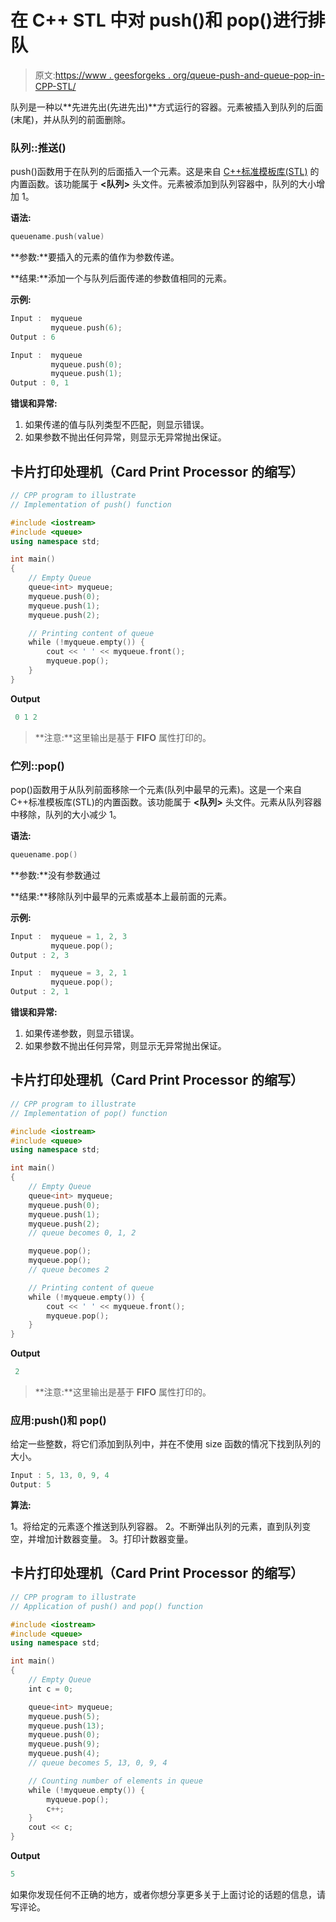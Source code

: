 # 在 C++ STL 中对 push()和 pop()进行排队

> 原文:[https://www . geesforgeks . org/queue-push-and-queue-pop-in-CPP-STL/](https://www.geeksforgeeks.org/queue-push-and-queue-pop-in-cpp-stl/)

队列是一种以**先进先出(先进先出)**方式运行的容器。元素被插入到队列的后面(末尾)，并从队列的前面删除。

### 队列::推送()

push()函数用于在队列的后面插入一个元素。这是来自 [C++标准模板库(STL)](https://www.geeksforgeeks.org/the-c-standard-template-library-stl/) 的内置函数。该功能属于 **<队列>** 头文件。元素被添加到队列容器中，队列的大小增加 1。

**语法:**

```cpp
queuename.push(value)
```

**参数:**要插入的元素的值作为参数传递。

**结果:**添加一个与队列后面传递的参数值相同的元素。

**示例:**

```cpp
Input :  myqueue
         myqueue.push(6);
Output : 6

Input :  myqueue
         myqueue.push(0);
         myqueue.push(1);
Output : 0, 1
```

**错误和异常:**

1.  如果传递的值与队列类型不匹配，则显示错误。
2.  如果参数不抛出任何异常，则显示无异常抛出保证。

## 卡片打印处理机（Card Print Processor 的缩写）

```cpp
// CPP program to illustrate
// Implementation of push() function

#include <iostream>
#include <queue>
using namespace std;

int main()
{
    // Empty Queue
    queue<int> myqueue;
    myqueue.push(0);
    myqueue.push(1);
    myqueue.push(2);

    // Printing content of queue
    while (!myqueue.empty()) {
        cout << ' ' << myqueue.front();
        myqueue.pop();
    }
}
```

**Output**

```cpp
 0 1 2
```

> **注意:**这里输出是基于 **FIFO** 属性打印的。

### 伫列::pop()

pop()函数用于从队列前面移除一个元素(队列中最早的元素)。这是一个来自 C++标准模板库(STL)的内置函数。该功能属于 **<队列>** 头文件。元素从队列容器中移除，队列的大小减少 1。

**语法:**

```cpp
queuename.pop()
```

**参数:**没有参数通过

**结果:**移除队列中最早的元素或基本上最前面的元素。

**示例:**

```cpp
Input :  myqueue = 1, 2, 3
         myqueue.pop();
Output : 2, 3

Input :  myqueue = 3, 2, 1
         myqueue.pop();
Output : 2, 1
```

**错误和异常:**

1.  如果传递参数，则显示错误。
2.  如果参数不抛出任何异常，则显示无异常抛出保证。

## 卡片打印处理机（Card Print Processor 的缩写）

```cpp
// CPP program to illustrate
// Implementation of pop() function

#include <iostream>
#include <queue>
using namespace std;

int main()
{
    // Empty Queue
    queue<int> myqueue;
    myqueue.push(0);
    myqueue.push(1);
    myqueue.push(2);
    // queue becomes 0, 1, 2

    myqueue.pop();
    myqueue.pop();
    // queue becomes 2

    // Printing content of queue
    while (!myqueue.empty()) {
        cout << ' ' << myqueue.front();
        myqueue.pop();
    }
}
```

**Output**

```cpp
 2
```

> **注意:**这里输出是基于 **FIFO** 属性打印的。

### **应用:push()和 pop()**

给定一些整数，将它们添加到队列中，并在不使用 size 函数的情况下找到队列的大小。

```cpp
Input : 5, 13, 0, 9, 4
Output: 5
```

**算法:**

1。将给定的元素逐个推送到队列容器。
2。不断弹出队列的元素，直到队列变空，并增加计数器变量。
3。打印计数器变量。

## 卡片打印处理机（Card Print Processor 的缩写）

```cpp
// CPP program to illustrate
// Application of push() and pop() function

#include <iostream>
#include <queue>
using namespace std;

int main()
{
    // Empty Queue
    int c = 0;

    queue<int> myqueue;
    myqueue.push(5);
    myqueue.push(13);
    myqueue.push(0);
    myqueue.push(9);
    myqueue.push(4);
    // queue becomes 5, 13, 0, 9, 4

    // Counting number of elements in queue
    while (!myqueue.empty()) {
        myqueue.pop();
        c++;
    }
    cout << c;
}
```

**Output**

```cpp
5
```

如果你发现任何不正确的地方，或者你想分享更多关于上面讨论的话题的信息，请写评论。